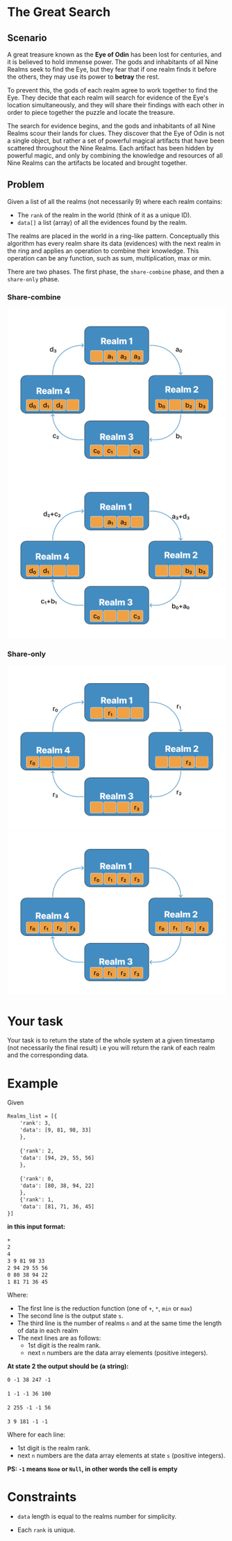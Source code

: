 # The Great Search

## Scenario
A great treasure known as the **Eye of Odin** has been lost for centuries, and it is believed to hold immense power. The gods and inhabitants of all Nine Realms seek to find the Eye, but they fear that if one realm finds it before the others, they may use its power to **betray** the rest. 

To prevent this, the gods of each realm agree to work together to find the Eye. They decide that each realm will search for evidence of the Eye's location simultaneously, and they will share their findings with each other in order to piece together the puzzle and locate the treasure.

The search for evidence begins, and the gods and inhabitants of all Nine Realms scour their lands for clues. They discover that the Eye of Odin is not a single object, but rather a set of powerful magical artifacts that have been scattered throughout the Nine Realms. Each artifact has been hidden by powerful magic, and only by combining the knowledge and resources of all Nine Realms can the artifacts be located and brought together.

## Problem
Given a list of all the realms (not necessarily 9) where each realm contains:
- The `rank` of the realm in the world (think of it as a unique ID).
- `data[]` a list (array) of all the evidences found by the realm.

The realms are placed in the world in a ring-like pattern. Conceptually this algorithm has every realm share its data (evidences) with the next realm in the ring and applies an operation to combine their knowledge. This operation can be any function, such as sum, multiplication, max or min.

There are two phases. The first phase, the `share-combine` phase, and then a `share-only` phase.

### Share-combine
![](./images/share.png)
![](./images/share-combine.png)

### Share-only
![](./images/share-only.png)
![](./images/res.png)

# Your task
Your task is to return the state of the whole system at a given timestamp (not necessarily the final result) i.e you will return the rank of each realm and the corresponding data.

# Example
Given
```
Realms_list = [{
    'rank': 3, 
    'data': [9, 81, 98, 33]
    },

    {'rank': 2,
    'data': [94, 29, 55, 56]
    },

    {'rank': 0,
    'data': [80, 38, 94, 22]
    },
    {'rank': 1,
    'data': [81, 71, 36, 45]
}]
```
**in this input format:**
```
+
2
4
3 9 81 98 33
2 94 29 55 56
0 80 38 94 22
1 81 71 36 45
```
Where:
 * The first line is the reduction function (one of `+`, `*`, `min` or `max`)
 * The second line is the output state `s`.
 * The third line is the number of realms `n` and at the same time the length of data in each realm
 * The next lines are as follows:
   * 1st digit is the realm rank.
   * next `n` numbers are the data array elements (positive integers).

**At state 2 the output should be (a string):**

```
0 -1 38 247 -1

1 -1 -1 36 100

2 255 -1 -1 56

3 9 181 -1 -1
```
Where for each line:
 * 1st digit is the realm rank.
 * next `n` numbers are the data array elements at state `s` (positive integers).

**PS: `-1` means `None` or `Null`, in other words the cell is empty**

# Constraints
- `data` length is equal to the realms number for simplicity.

- Each `rank` is unique.